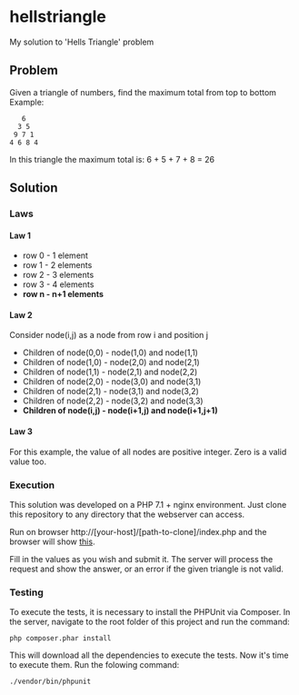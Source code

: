 # hellstriangle
My solution to 'Hells Triangle' problem

## Problem
Given a triangle of numbers, find the maximum total from top to bottom
Example:
```
   6
  3 5
 9 7 1
4 6 8 4
```
In this triangle the maximum total is: 6 + 5 + 7 + 8 = 26

## Solution
### Laws
#### Law 1

- row 0 - 1 element
- row 1 - 2 elements
- row 2 - 3 elements
- row 3 - 4 elements
- **row n - n+1 elements**

#### Law 2

Consider node(i,j) as a node from row i and position j

- Children of node(0,0) - node(1,0) and node(1,1)
- Children of node(1,0) - node(2,0) and node(2,1)
- Children of node(1,1) - node(2,1) and node(2,2)
- Children of node(2,0) - node(3,0) and node(3,1)
- Children of node(2,1) - node(3,1) and node(3,2)
- Children of node(2,2) - node(3,2) and node(3,3)
- **Children of node(i,j) - node(i+1,j) and node(i+1,j+1)**

#### Law 3

For this example, the value of all nodes are positive integer. Zero is a valid value too.

### Execution

This solution was developed on a PHP 7.1 + nginx environment. Just clone this repository to any directory that the webserver can access.

Run on browser http://[your-host]/[path-to-clone]/index.php and the browser will show [this](https://www.diigo.com/file/image/baqqeobazeeobbeqrazddppeerq/Hell%27s+Triangle+challenge.jpg).

Fill in the values as you wish and submit it. The server will process the request and show the answer, or an error if the given triangle is not valid.

### Testing

To execute the tests, it is necessary to install the PHPUnit via Composer. In the server, navigate to the root folder of this project and run the command:

```
php composer.phar install
```

This will download all the dependencies to execute the tests. Now it's time to execute them. Run the folowing command:

```
./vendor/bin/phpunit
```